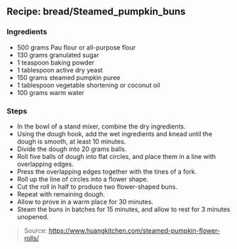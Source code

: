 ## Recipe: bread/Steamed_pumpkin_buns


### Ingredients
 - 500 grams Pau flour or all-purpose flour
 - 130 grams granulated sugar
 - 1 teaspoon baking powder
 - 1 tablespoon active dry yeast
 - 150 grams steamed pumpkin puree
 - 1 tablespoon vegetable shortening or coconut oil
 - 100 grams warm water

### Steps
 - In the bowl of a stand mixer, combine the dry ingredients.
 - Using the dough hook, add the wet ingredients and knead until the dough is smooth, at least 10 minutes.
 - Divide the dough into 20 grams balls.
 - Roll five balls of dough into flat circles, and place them in a line with overlapping edges.
 - Press the overlapping edges together with the tines of a fork.
 - Roll up the line of circles into a flower shape.
 - Cut the roll in half to produce two flower-shaped buns.
 - Repeat with remaining dough.
 - Allow to prove in a warm place for 30 minutes.
 - Steam the buns in batches for 15 minutes, and allow to rest for 3 minutes unopened.

> Source: https://www.huangkitchen.com/steamed-pumpkin-flower-rolls/